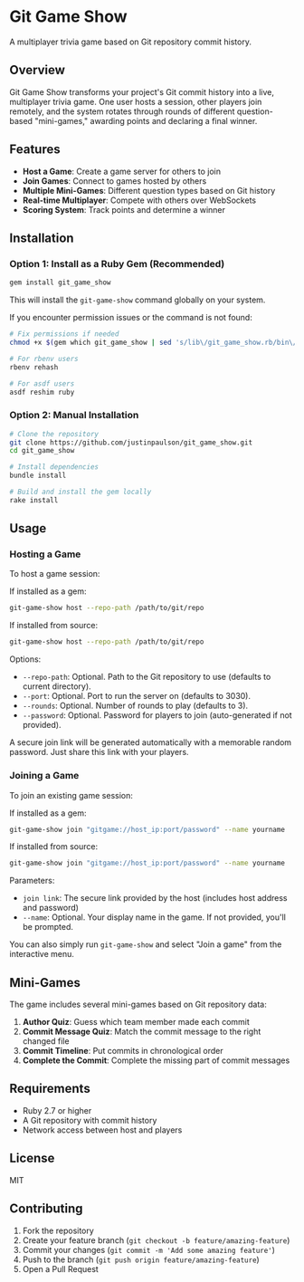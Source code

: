 # Git Game Show

A multiplayer trivia game based on Git repository commit history.

## Overview

Git Game Show transforms your project's Git commit history into a live, multiplayer trivia game. One user hosts a session, other players join remotely, and the system rotates through rounds of different question-based "mini-games," awarding points and declaring a final winner.

## Features

- **Host a Game**: Create a game server for others to join
- **Join Games**: Connect to games hosted by others
- **Multiple Mini-Games**: Different question types based on Git history
- **Real-time Multiplayer**: Compete with others over WebSockets
- **Scoring System**: Track points and determine a winner

## Installation

### Option 1: Install as a Ruby Gem (Recommended)

```bash
gem install git_game_show
```

This will install the `git-game-show` command globally on your system.

If you encounter permission issues or the command is not found:

```bash
# Fix permissions if needed
chmod +x $(gem which git_game_show | sed 's/lib\/git_game_show.rb/bin\/git-game-show/')

# For rbenv users
rbenv rehash

# For asdf users
asdf reshim ruby
```

### Option 2: Manual Installation

```bash
# Clone the repository
git clone https://github.com/justinpaulson/git_game_show.git
cd git_game_show

# Install dependencies
bundle install

# Build and install the gem locally
rake install
```

## Usage

### Hosting a Game

To host a game session:

If installed as a gem:
```bash
git-game-show host --repo-path /path/to/git/repo
```

If installed from source:
```bash
git-game-show host --repo-path /path/to/git/repo
```

Options:
- `--repo-path`: Optional. Path to the Git repository to use (defaults to current directory).
- `--port`: Optional. Port to run the server on (defaults to 3030).
- `--rounds`: Optional. Number of rounds to play (defaults to 3).
- `--password`: Optional. Password for players to join (auto-generated if not provided).

A secure join link will be generated automatically with a memorable random password. Just share this link with your players.

### Joining a Game

To join an existing game session:

If installed as a gem:
```bash
git-game-show join "gitgame://host_ip:port/password" --name yourname
```

If installed from source:
```bash
git-game-show join "gitgame://host_ip:port/password" --name yourname
```

Parameters:
- `join link`: The secure link provided by the host (includes host address and password)
- `--name`: Optional. Your display name in the game. If not provided, you'll be prompted.

You can also simply run `git-game-show` and select "Join a game" from the interactive menu.

## Mini-Games

The game includes several mini-games based on Git repository data:

1. **Author Quiz**: Guess which team member made each commit
2. **Commit Message Quiz**: Match the commit message to the right changed file
3. **Commit Timeline**: Put commits in chronological order
4. **Complete the Commit**: Complete the missing part of commit messages

## Requirements

- Ruby 2.7 or higher
- A Git repository with commit history
- Network access between host and players

## License

MIT

## Contributing

1. Fork the repository
2. Create your feature branch (`git checkout -b feature/amazing-feature`)
3. Commit your changes (`git commit -m 'Add some amazing feature'`)
4. Push to the branch (`git push origin feature/amazing-feature`)
5. Open a Pull Request
